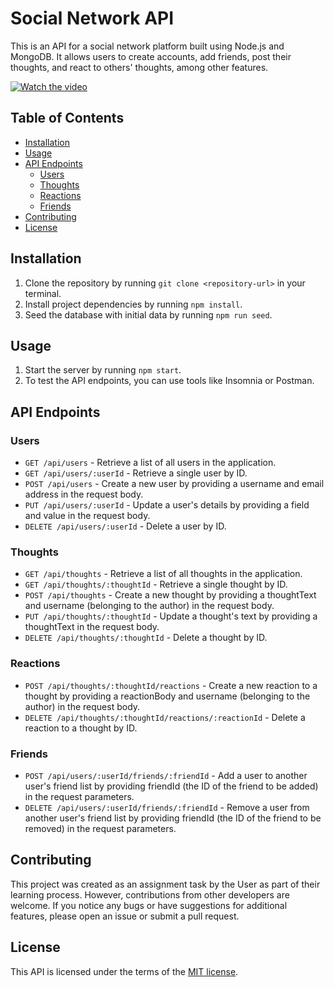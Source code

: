 # Social Network API

This is an API for a social network platform built using Node.js and MongoDB. It allows users to create accounts, add friends, post their thoughts, and react to others' thoughts, among other features.

[![Watch the video](https://drive.google.com/file/d/1fcP070IRRZK4ukKWmzeHGtTpIaxuy943/view)](https://drive.google.com/file/d/1fcP070IRRZK4ukKWmzeHGtTpIaxuy943/view)

## Table of Contents

- [Installation](#installation)
- [Usage](#usage)
- [API Endpoints](#api-endpoints)
  - [Users](#users)
  - [Thoughts](#thoughts)
  - [Reactions](#reactions)
  - [Friends](#friends)
- [Contributing](#contributing)
- [License](#license)

## Installation
1. Clone the repository by running `git clone <repository-url>` in your terminal.
2. Install project dependencies by running `npm install`.
3. Seed the database with initial data by running `npm run seed`.

## Usage
1. Start the server by running `npm start`.
2. To test the API endpoints, you can use tools like Insomnia or Postman.

## API Endpoints

### Users

- `GET /api/users` - Retrieve a list of all users in the application.
- `GET /api/users/:userId` - Retrieve a single user by ID.
- `POST /api/users` - Create a new user by providing a username and email address in the request body.
- `PUT /api/users/:userId` - Update a user's details by providing a field and value in the request body.
- `DELETE /api/users/:userId` - Delete a user by ID.

### Thoughts

- `GET /api/thoughts` - Retrieve a list of all thoughts in the application.
- `GET /api/thoughts/:thoughtId` - Retrieve a single thought by ID.
- `POST /api/thoughts` - Create a new thought by providing a thoughtText and username (belonging to the author) in the request body.
- `PUT /api/thoughts/:thoughtId` - Update a thought's text by providing a thoughtText in the request body.
- `DELETE /api/thoughts/:thoughtId` - Delete a thought by ID.

### Reactions

- `POST /api/thoughts/:thoughtId/reactions` - Create a new reaction to a thought by providing a reactionBody and username (belonging to the author) in the request body.
- `DELETE /api/thoughts/:thoughtId/reactions/:reactionId` - Delete a reaction to a thought by ID.

### Friends

- `POST /api/users/:userId/friends/:friendId` - Add a user to another user's friend list by providing friendId (the ID of the friend to be added) in the request parameters.
- `DELETE /api/users/:userId/friends/:friendId` - Remove a user from another user's friend list by providing friendId (the ID of the friend to be removed) in the request parameters.

## Contributing

This project was created as an assignment task by the User as part of their learning process. However, contributions from other developers are welcome. If you notice any bugs or have suggestions for additional features, please open an issue or submit a pull request.

## License

This API is licensed under the terms of the [MIT license](https://opensource.org/licenses/MIT).

